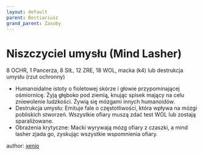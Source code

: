 ```yaml
---
layout: default
parent: Bestiariusz
grand_parent: Zasoby
---
```


# Niszczyciel umysłu (Mind Lasher)

8 OCHR, 1 Pancerza, 8 SIŁ, 12 ZRE, 18 WOL, macka (k4) lub destrukcja umysłu (rzut ochronny)

- Humanoidalne istoty o fioletowej skórze i głowie przypominającej ośmiornicę. Żyją głęboko pod ziemią, knując spisek mający na celu zniewolenie ludzkości. Żywią się mózgami innych humanoidów.
- Destrukcja umysłu: Emituje fale o częstotliwości, która wpływa na mózgi pobliskich stworzeń. Wszystkie ofiary muszą zdać test WOL lub zostają sparaliżowane.
- Obrażenia krytyczne: Macki wyrywają mózg ofiary z czaszki, a mind lasher zjada go, zyskując wszystkie wspomnienia ofiary.

author: [xenio](https://xenioinabottle.blogspot.com)
